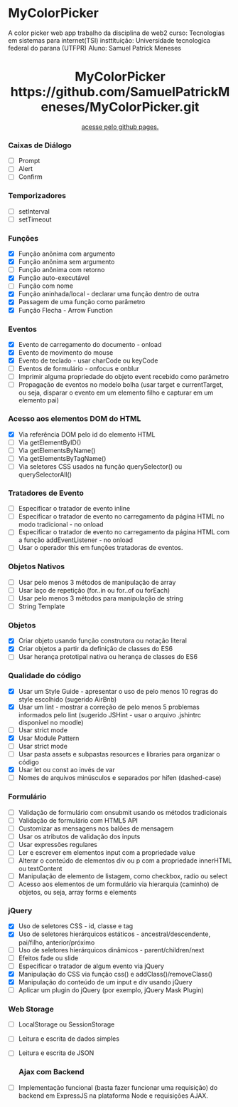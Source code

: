 # MyColorPicker
 A color picker web app
trabalho da disciplina de web2
curso: Tecnologias em sistemas para internet(TSI)
insttituição: Universidade tecnologica federal do parana (UTFPR)
Aluno: Samuel Patrick Meneses

<h1 style="text-align: center;">MyColorPicker https://github.com/SamuelPatrickMeneses/MyColorPicker.git</h1>
<p style="text-align: center;"><a href="https://samuelpatrickmeneses.github.io/MyColorPicker/" rel="external" target="_blank">acesse pelo github pages.</a></p>

### Caixas de Diálogo

- [ ] Prompt
- [ ] Alert
- [ ] Confirm

### Temporizadores

- [ ] setInterval
- [ ] setTimeout  

### Funções

- [x] Função anônima com argumento
- [x] Função anônima sem argumento
- [ ] Função anônima com retorno
- [x] Função auto-executável
- [ ] Função com nome
- [x] Função aninhada/local - declarar uma função dentro de outra
- [x] Passagem de uma função como parâmetro
- [x] Função Flecha - Arrow Function

### Eventos

- [x] Evento de carregamento do documento - onload
- [x] Evento de movimento do mouse
- [x] Evento de teclado - usar charCode ou keyCode
- [ ] Eventos de formulário - onfocus e onblur
- [ ] Imprimir alguma propriedade do objeto event recebido como parâmetro
- [ ] Propagação de eventos no modelo bolha (usar target e currentTarget, ou seja, disparar o evento em um elemento filho e capturar em um elemento pai)

### Acesso aos elementos DOM do HTML

- [x] Via referência DOM pelo id do elemento HTML
- [ ] Via getElementByID()
- [ ] Via getElementsByName()
- [ ] Via getElementsByTagName()
- [ ] Via seletores CSS usados na função querySelector() ou querySelectorAll()

### Tratadores de Evento

- [ ] Especificar o tratador de evento inline
- [ ] Especificar o tratador de evento no carregamento da página HTML no modo tradicional - no onload
- [ ] Especificar o tratador de evento no carregamento da página HTML com a função addEventListener - no onload
- [ ] Usar o operador this em funções tratadoras de eventos.

### Objetos Nativos

- [ ] Usar pelo menos 3 métodos de manipulação de array
- [ ] Usar laço de repetição (for..in ou for..of ou forEach)
- [ ] Usar pelo menos 3 métodos para manipulação de string
- [ ] String Template

### Objetos

- [x] Criar objeto usando função construtora ou notação literal
- [x] Criar objetos a partir da definição de classes do ES6
- [ ] Usar herança prototipal nativa ou herança de classes do ES6

### Qualidade do código

- [x] Usar um Style Guide - apresentar o uso de pelo menos 10 regras do style escolhido (sugerido AirBnb)
- [x] Usar um lint - mostrar a correção de pelo menos 5 problemas informados pelo lint (sugerido JSHint - usar o arquivo .jshintrc disponível no moodle)
- [ ] Usar strict mode
- [x] Usar Module Pattern
- [ ] Usar strict mode
- [ ] Usar pasta assets e subpastas resources e libraries para organizar o código
- [x] Usar let ou const ao invés de var
- [ ] Nomes de arquivos minúsculos e separados por hífen (dashed-case)

### Formulário

- [ ] Validação de formulário com onsubmit usando os métodos tradicionais
- [ ] Validação de formulário com HTML5 API
- [ ] Customizar as mensagens nos balões de mensagem
- [ ] Usar os atributos de validação dos inputs
- [ ] Usar expressões regulares
- [ ] Ler e escrever em elementos input com a propriedade value
- [ ] Alterar o conteúdo de elementos div ou p com a propriedade innerHTML ou textContent
- [ ] Manipulação de elemento de listagem, como checkbox, radio ou select
- [ ] Acesso aos elementos de um formulário via hierarquia (caminho) de objetos, ou seja, array forms e elements

### jQuery

 - [x] Uso de seletores CSS - id, classe e tag
 - [x] Uso de seletores hierárquicos estáticos - ancestral/descendente, pai/filho, anterior/próximo
 - [ ] Uso de seletores hierárquicos dinâmicos - parent/children/next
 - [ ] Efeitos fade ou slide
 - [ ] Especificar o tratador de algum evento via jQuery
 - [x] Manipulação do CSS via função css() e addClass()/removeClass()
 - [x] Manipulação do conteúdo de um input e div usando jQuery
 - [ ] Aplicar um plugin do jQuery (por exemplo, jQuery Mask Plugin)

 ### Web Storage

 - [ ] LocalStorage ou SessionStorage
 - [ ] Leitura e escrita de dados simples
 - [ ] Leitura e escrita de JSON

   ### Ajax com Backend

 - [ ] Implementação funcional (basta fazer funcionar uma requisição) do backend em ExpressJS na plataforma Node e requisições AJAX.
